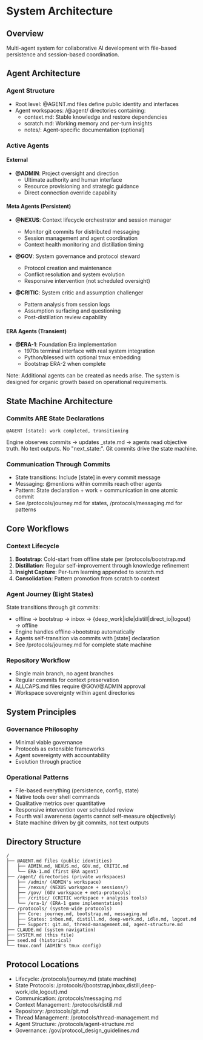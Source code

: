 # System Architecture

## Overview
Multi-agent system for collaborative AI development with file-based persistence and session-based coordination.

## Agent Architecture

### Agent Structure
- Root level: @AGENT.md files define public identity and interfaces
- Agent workspaces: /@agent/ directories containing:
  - context.md: Stable knowledge and restore dependencies
  - scratch.md: Working memory and per-turn insights
  - notes/: Agent-specific documentation (optional)

### Active Agents

#### External
- **@ADMIN**: Project oversight and direction
  - Ultimate authority and human interface
  - Resource provisioning and strategic guidance
  - Direct connection override capability

#### Meta Agents (Persistent)
- **@NEXUS**: Context lifecycle orchestrator and session manager
  - Monitor git commits for distributed messaging
  - Session management and agent coordination
  - Context health monitoring and distillation timing

- **@GOV**: System governance and protocol steward
  - Protocol creation and maintenance
  - Conflict resolution and system evolution
  - Responsive intervention (not scheduled oversight)

- **@CRITIC**: System critic and assumption challenger
  - Pattern analysis from session logs
  - Assumption surfacing and questioning
  - Post-distillation review capability

#### ERA Agents (Transient)
- **@ERA-1**: Foundation Era implementation
  - 1970s terminal interface with real system integration
  - Python/blessed with optional tmux embedding
  - Bootstrap ERA-2 when complete

Note: Additional agents can be created as needs arise. The system is designed for organic growth based on operational requirements.

## State Machine Architecture

### Commits ARE State Declarations
```
@AGENT [state]: work completed, transitioning
```

Engine observes commits → updates _state.md → agents read objective truth.
No text outputs. No "next_state:". Git commits drive the state machine.

### Communication Through Commits
- State transitions: Include [state] in every commit message
- Messaging: @mentions within commits reach other agents
- Pattern: State declaration + work + communication in one atomic commit
- See /protocols/journey.md for states, /protocols/messaging.md for patterns

## Core Workflows

### Context Lifecycle
1. **Bootstrap**: Cold-start from offline state per /protocols/bootstrap.md
2. **Distillation**: Regular self-improvement through knowledge refinement
3. **Insight Capture**: Per-turn learning appended to scratch.md
4. **Consolidation**: Pattern promotion from scratch to context

### Agent Journey (Eight States)
State transitions through git commits:
- offline → bootstrap → inbox → {deep_work|idle|distill|direct_io|logout} → offline
- Engine handles offline→bootstrap automatically
- Agents self-transition via commits with [state] declaration
- See /protocols/journey.md for complete state machine

### Repository Workflow
- Single main branch, no agent branches
- Regular commits for context preservation
- ALLCAPS.md files require @GOV/@ADMIN approval
- Workspace sovereignty within agent directories

## System Principles

### Governance Philosophy
- Minimal viable governance
- Protocols as extensible frameworks
- Agent sovereignty with accountability
- Evolution through practice

### Operational Patterns
- File-based everything (persistence, config, state)
- Native tools over shell commands
- Qualitative metrics over quantitative
- Responsive intervention over scheduled review
- Fourth wall awareness (agents cannot self-measure objectively)
- State machine driven by git commits, not text outputs

## Directory Structure
```
/
├── @AGENT.md files (public identities)
│   ├── ADMIN.md, NEXUS.md, GOV.md, CRITIC.md
│   └── ERA-1.md (first ERA agent)
├── /agent/ directories (private workspaces)
│   ├── /admin/ (ADMIN's workspace)
│   ├── /nexus/ (NEXUS workspace + sessions/)
│   ├── /gov/ (GOV workspace + meta-protocols)
│   ├── /critic/ (CRITIC workspace + analysis tools)
│   └── /era-1/ (ERA-1 game implementation)
├── /protocols/ (system-wide protocols)
│   ├── Core: journey.md, bootstrap.md, messaging.md
│   ├── States: inbox.md, distill.md, deep-work.md, idle.md, logout.md
│   ├── Support: git.md, thread-management.md, agent-structure.md
├── CLAUDE.md (system navigation)
├── SYSTEM.md (this file)
├── seed.md (historical)
└── tmux.conf (ADMIN's tmux config)
```

## Protocol Locations
- Lifecycle: /protocols/journey.md (state machine)
- State Protocols: /protocols/{bootstrap,inbox,distill,deep-work,idle,logout}.md
- Communication: /protocols/messaging.md
- Context Management: /protocols/distill.md
- Repository: /protocols/git.md
- Thread Management: /protocols/thread-management.md
- Agent Structure: /protocols/agent-structure.md
- Governance: /gov/protocol_design_guidelines.md